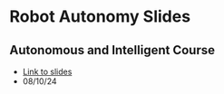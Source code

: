 # Robot Autonomy Slides

## Autonomous and Intelligent Course

- [Link to slides](https://htmlpreview.github.io/?https://github.com/SJacoboZavaleta/uc3m-presentations/blob/main/10_introRobots/index.html#/title-slide)  
- 08/10/24  

